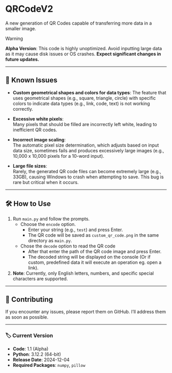 # QRCodeV2
A new generation of QR Codes capable of transferring more data in a smaller image.

> [!WARNING]
> **Alpha Version**: This code is highly unoptimized. Avoid inputting large data as it may cause disk issues or OS crashes. **Expect significant changes in future updates.**

---

## 🚩 Known Issues
- **Custom geometrical shapes and colors for data types**: 
  The feature that uses geometrical shapes (e.g., square, triangle, circle) with specific colors to indicate data types (e.g., link, code, text) is not working correctly.

- **Excessive white pixels**:  
  Many pixels that should be filled are incorrectly left white, leading to inefficient QR codes.

- **Incorrect image scaling**:  
  The automatic pixel size determination, which adjusts based on input data size, sometimes fails and produces excessively large images (e.g., 10,000 x 10,000 pixels for a 10-word input).

- **Large file sizes**:  
  Rarely, the generated QR code files can become extremely large (e.g., 33GB), causing Windows to crash when attempting to save. This bug is rare but critical when it occurs.

---

## 🛠️ How to Use
1. Run `main.py` and follow the prompts.
   - Choose the `encode` option.
     - Enter your string (e.g., `test`) and press Enter.
     - The QR code will be saved as `custom_qr_code.png` in the same directory as `main.py`.
   - Chose the `decode` option to read the QR code
     - After that enter the path of the QR code image and press Enter.
     - The decoded string will be displayed on the console (Or if custom, predefined data it will execute an operation eg. open a link).
2. **Note**: Currently, only English letters, numbers, and specific special characters are supported.

---

## 🤝 Contributing
If you encounter any issues, please report them on GitHub. I’ll address them as soon as possible.

---

### 🏷️ Current Version
- **Code**: 1.1 (Alpha)
- **Python**: 3.12.2 (64-bit)
- **Release Date**: 2024-12-04
- **Required Packages**: `numpy`, `pillow`
